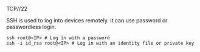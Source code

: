 TCP//22

SSH is used to log into devices remotely. It can use password or passwordless login. 

```shell
ssh root@<IP> # Log in with a password
ssh -i id_rsa root@<IP> # Log in with an identity file or private key
```

